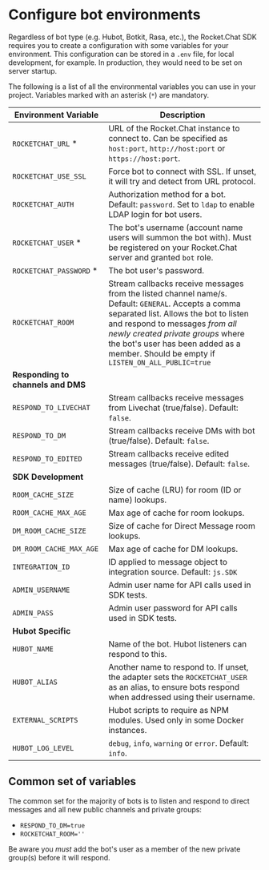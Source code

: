 # Configure bot environments

Regardless of bot type (e.g. Hubot, Botkit, Rasa, etc.), the Rocket.Chat SDK requires you to create a configuration with some variables for your environment. This configuration can be stored in a `.env` file, for local development, for example. In production, they would need to be set on server startup.

The following is a list of all the environmental variables you can use in your project. Variables marked with an asterisk (`*`) are mandatory.

| Environment Variable               | Description                                                                                                                                                                                                                                                                                                    |
| ---------------------------------- | -------------------------------------------------------------------------------------------------------------------------------------------------------------------------------------------------------------------------------------------------------------------------------------------------------------- |
| `ROCKETCHAT_URL` \*                | URL of the Rocket.Chat instance to connect to. Can be specified as `host:port`, `http://host:port` or `https://host:port`.                                                                                                                                                                                     |
| `ROCKETCHAT_USE_SSL`               | Force bot to connect with SSL. If unset, it will try and detect from URL protocol.                                                                                                                                                                                                                             |
| `ROCKETCHAT_AUTH`                  | Authorization method for a bot. Default: `password`. Set to `ldap` to enable LDAP login for bot users.                                                                                                                                                                                                         |
| `ROCKETCHAT_USER` \*               | The bot's username (account name users will summon the bot with). Must be registered on your Rocket.Chat server and granted `bot` role.                                                                                                                                                                        |
| `ROCKETCHAT_PASSWORD` \*           | The bot user's password.                                                                                                                                                                                                                                                                                       |
| `ROCKETCHAT_ROOM`                  | Stream callbacks receive messages from the listed channel name/s. Default: `GENERAL`. Accepts a comma separated list. Allows the bot to listen and respond to messages _from all newly created private groups_ where the bot's user has been added as a member. Should be empty if `LISTEN_ON_ALL_PUBLIC=true` |
| **Responding to channels and DMS** |                                                                                                                                                                                                                                                                                                                |
| `RESPOND_TO_LIVECHAT`              | Stream callbacks receive messages from Livechat (true/false). Default: `false`.                                                                                                                                                                                                                                |
| `RESPOND_TO_DM`                    | Stream callbacks receive DMs with bot (true/false). Default: `false`.                                                                                                                                                                                                                                          |
| `RESPOND_TO_EDITED`                | Stream callbacks receive edited messages (true/false). Default: `false`.                                                                                                                                                                                                                                       |
| **SDK Development**                |                                                                                                                                                                                                                                                                                                                |
| `ROOM_CACHE_SIZE`                  | Size of cache (LRU) for room (ID or name) lookups.                                                                                                                                                                                                                                                             |
| `ROOM_CACHE_MAX_AGE`               | Max age of cache for room lookups.                                                                                                                                                                                                                                                                             |
| `DM_ROOM_CACHE_SIZE`               | Size of cache for Direct Message room lookups.                                                                                                                                                                                                                                                                 |
| `DM_ROOM_CACHE_MAX_AGE`            | Max age of cache for DM lookups.                                                                                                                                                                                                                                                                               |
| `INTEGRATION_ID`                   | ID applied to message object to integration source. Default: `js.SDK`                                                                                                                                                                                                                                          |
| `ADMIN_USERNAME`                   | Admin user name for API calls used in SDK tests.                                                                                                                                                                                                                                                               |
| `ADMIN_PASS`                       | Admin user password for API calls used in SDK tests.                                                                                                                                                                                                                                                           |
| **Hubot Specific**                 |                                                                                                                                                                                                                                                                                                                |
| `HUBOT_NAME`                       | Name of the bot. Hubot listeners can respond to this.                                                                                                                                                                                                                                                          |
| `HUBOT_ALIAS`                      | Another name to respond to. If unset, the adapter sets the `ROCKETCHAT_USER` as an alias, to ensure bots respond when addressed using their username.                                                                                                                                                          |
| `EXTERNAL_SCRIPTS`                 | Hubot scripts to require as NPM modules. Used only in some Docker instances.                                                                                                                                                                                                                                   |
| `HUBOT_LOG_LEVEL`                  | `debug`, `info`, `warning` or `error`. Default: `info`.                                                                                                                                                                                                                                                        |

## Common set of variables

The common set for the majority of bots is to listen and respond to direct messages and all new public channels and private groups:

* `RESPOND_TO_DM=true`
* `ROCKETCHAT_ROOM=''`

Be aware you _must_ add the bot's user as a member of the new private group(s) before it will respond.
